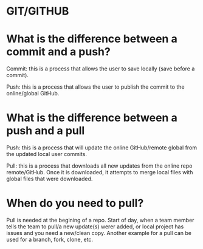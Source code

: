 # GIT/GITHUB

# What is the difference between a commit and a push?

Commit: this is a process that allows the user to save locally (save before a commit).

Push: this is a process that allows the user to publish the commit to the online/global GitHub.

# What is the difference between a push and a pull

Push: this is a process that will update the online GitHub/remote global from the updated local user commits.

Pull: this is a process that downloads all new updates from the online repo remote/GitHub. Once it is downloaded, it attempts to merge local files with global files that were downloaded.


# When do you need to pull?

Pull is needed at the begining of a repo. Start of day, when a team member tells the team to pull/a new update(s) werer added, or local project has issues and you need a new/clean copy. Another example for a pull can be used for a branch, fork, clone, etc.